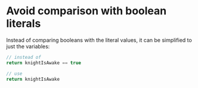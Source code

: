# Avoid comparison with boolean literals

Instead of comparing booleans with the literal values, it can be simplified to just the variables: 

```java
// instead of
return knightIsAwake == true

// use
return knightIsAwake
```